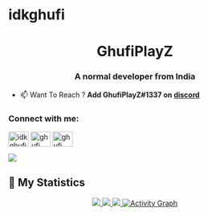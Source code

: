 # idkghufi
<h1 align="center">GhufiPlayZ</h1>
<h3 align="center">A normal developer from India</h3>

- 📫 Want To Reach ? **Add GhufiPlayZ#1337 on [discord](https://discord.gg/3301)**


<h3 align="left">Connect with me:</h3>
<p align="left">
<a href="https://instagram.com/ghufiplxyz_" target="blank"><img align="center" src="https://raw.githubusercontent.com/rahuldkjain/github-profile-readme-generator/master/src/images/icons/Social/instagram.svg" alt="idkghufiplayz" height="30" width="40" /></a>
<a href="https://www.youtube.com/channel/UCPj8NVTe59ro5S0UJKx23ew" target="blank"><img align="center" src="https://raw.githubusercontent.com/rahuldkjain/github-profile-readme-generator/master/src/images/icons/Social/youtube.svg" alt="ghufi" height="30" width="40" /></a>
<a href="https://discord.gg/3301" target="blank"><img align="center" src="https://raw.githubusercontent.com/rahuldkjain/github-profile-readme-generator/master/src/images/icons/Social/discord.svg" alt="ghufi" height="30" width="40" /></a>
</p>

<a href="https://discord.gg/3301" target="_blank"> <img src="https://discord.c99.nl/widget/theme-4/832840724239089725.png"/></a>

## 🔖 My Statistics
<p align="center">
    <a href="https://github.com/GhufiPlayZ/">
        <img src="https://github-readme-stats.vercel.app/api?username=ghufiplayz&hide=issues,prs&count_private=true&show_owner=true&show_icons=true&bg_color=0d1117&title_color=ffffff&text_color=ffffff&icon_color=00ff99&hide_border=true/" />
    </a>
    <a href="https://github.com/GhufiPlayZ/">
        <img src="https://github-readme-stats.vercel.app/api/top-langs/?username=ghufiplayz&layout=compact&count_private=true&langs_count=8&card_width=445&bg_color=0d1117&title_color=ffffff&text_color=ffffff&icon_color=00ff99&hide_border=true/" />
    </a>
    <a href="https://github.com/GhufiPlayZ/">
        <img src="https://github-readme-streak-stats.herokuapp.com?user=ghufiplayz&hide_border=true&background=0D1117&currStreakLabel=FFFFFF&sideLabels=FFFFFF&currStreakNum=FFFFFF&dates=FFFFFF&sideNums=FFFFFF&fire=00ff99&ring=00ff99&stroke=FFFFFFFF)](https://git.io/streak-stats" />
    </a>
   <a href="https://github.com/GhufiPlayZ"><img alt="Activity Graph" src="https://activity-graph.herokuapp.com/graph?username=ghufiplayz&bg_color=0D1117&color=ffffff&line=00ff99&point=ffffff&area=true&hide_border=true" />
    </a>
</p>
